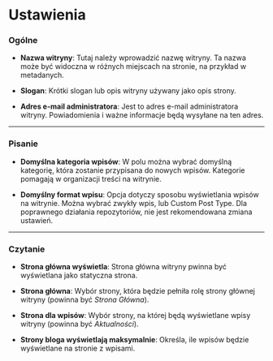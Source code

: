 # Ustawienia


### **Ogólne**


- **Nazwa witryny**: Tutaj należy wprowadzić nazwę witryny. Ta nazwa może być widoczna w różnych miejscach na stronie, na przykład w metadanych.

- **Slogan**: Krótki slogan lub opis witryny używany jako opis strony.

- **Adres e-mail administratora**: Jest to adres e-mail administratora witryny. Powiadomienia i ważne informacje będą wysyłane na ten adres.

------

### **Pisanie**

- **Domyślna kategoria wpisów**: W polu można wybrać domyślną kategorię, która zostanie przypisana do nowych wpisów. Kategorie pomagają w organizacji treści na witrynie.

- **Domyślny format wpisu**: Opcja dotyczy sposobu wyświetlania wpisów na witrynie. Można wybrać zwykły wpis, lub Custom Post Type. Dla poprawnego działania repozytoriów, nie jest rekomendowana zmiana ustawień.

------

### **Czytanie**

- **Strona główna wyświetla**: Strona główna witryny pwinna być wyświetlana jako statyczna strona.

- **Strona główna**: Wybór strony, która będzie pełniła rolę strony głównej witryny (powinna być *Strona Główna*).

- **Strona dla wpisów**: Wybór strony, na której będą wyświetlane wpisy witryny (powinna być *Aktualności*).

- **Strony bloga wyświetlają maksymalnie**: Określa, ile wpisów będzie wyświetlane na stronie z wpisami.

